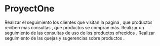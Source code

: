 ProyectOne
==========
Realizar el seguimiento los clientes que visitan la pagina , que productos reciben mas consultas ,
que productos se compran más.
Realizar un seguimiento de las consultas de uso de los productos ofrecidos .
Realizar seguimiento de las quejas y sugerencias sobre productos .

